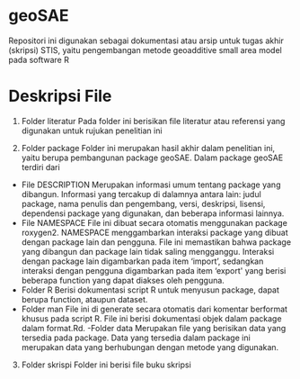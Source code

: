 # geoSAE
Repositori ini digunakan sebagai dokumentasi atau arsip untuk tugas akhir (skripsi) STIS, yaitu pengembangan metode geoadditive small area model pada software R

# Deskripsi File
1) Folder literatur
Pada folder ini berisikan file literatur atau referensi yang digunakan untuk rujukan penelitian ini

2) Folder package
Folder ini merupakan hasil akhir dalam penelitian ini, yaitu berupa pembangunan package geoSAE. Dalam package geoSAE terdiri dari
- File DESCRIPTION
Merupakan informasi umum tentang package yang dibangun. Informasi yang tercakup di dalamnya antara lain: judul package, nama penulis dan pengembang, versi, deskripsi, lisensi, dependensi package yang digunakan, dan beberapa informasi lainnya.
- File NAMESPACE 
File ini dibuat secara otomatis menggunakan package roxygen2. NAMESPACE menggambarkan interaksi package yang dibuat dengan package lain dan pengguna. 
File ini memastikan bahwa package yang dibangun dan package lain tidak saling mengganggu. Interaksi dengan package lain digambarkan pada item ‘import’, sedangkan interaksi dengan pengguna digambarkan pada item ‘export' yang berisi beberapa function yang dapat diakses oleh pengguna. 
- Folder R 
Berisi dokumentasi script R untuk menyusun package, dapat berupa function, ataupun dataset. 
- Folder man 
File ini di generate secara otomatis dari komentar berformat khusus pada script R. File ini berisi dokumentasi objek dalam package dalam format.Rd.
-Folder data 
Merupakan file yang berisikan data yang tersedia pada package. Data yang tersedia dalam package ini merupakan data yang berhubungan dengan metode yang digunakan.

3) Folder skrispi
Folder ini berisi file buku skripsi
